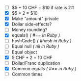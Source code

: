 * [ ] $5 + 10 CHF = $10 if rate is 2:1
* [x] $5 * 2 = $10
* [x] Make "amount" private
* [x] Dollar side-effects?
* [ ] Money rounding?
* [x] equals()   *( #== in Ruby )*
* [ ] hashCode() *( #hash in Ruby )*
* [ ] Equal null *( nil in Ruby )*
* [ ] Equal object
* [x] 5 CHF * 2 = 10 CHF
* [ ] Dollar/Franc duplication
* [x] Common equals *( #== in Ruby )*
* [ ] Common times
